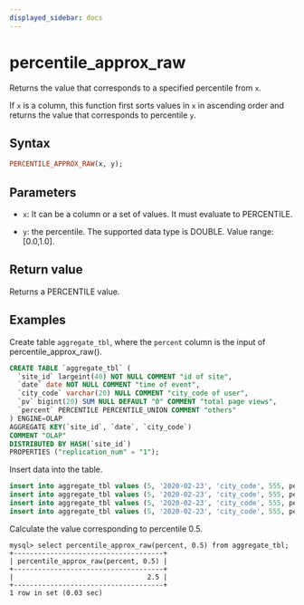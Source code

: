 ```yaml
---
displayed_sidebar: docs
---
```


# percentile_approx_raw



Returns the value that corresponds to a specified percentile from `x`.

If `x` is a column, this function first sorts values in `x` in ascending order and returns the value that corresponds to percentile `y`.

## Syntax

```Haskell
PERCENTILE_APPROX_RAW(x, y);
```

## Parameters

- `x`: It can be a column or a set of values. It must evaluate to PERCENTILE.

- `y`: the percentile. The supported data type is DOUBLE. Value range: [0.0,1.0].

## Return value

Returns a PERCENTILE value.

## Examples

 Create table `aggregate_tbl`, where the `percent` column is the input of percentile_approx_raw().

  ```sql
  CREATE TABLE `aggregate_tbl` (
    `site_id` largeint(40) NOT NULL COMMENT "id of site",
    `date` date NOT NULL COMMENT "time of event",
    `city_code` varchar(20) NULL COMMENT "city_code of user",
    `pv` bigint(20) SUM NULL DEFAULT "0" COMMENT "total page views",
    `percent` PERCENTILE PERCENTILE_UNION COMMENT "others"
  ) ENGINE=OLAP
  AGGREGATE KEY(`site_id`, `date`, `city_code`)
  COMMENT "OLAP"
  DISTRIBUTED BY HASH(`site_id`)
  PROPERTIES ("replication_num" = "1");
  ```

Insert data into the table.

  ```sql
  insert into aggregate_tbl values (5, '2020-02-23', 'city_code', 555, percentile_hash(1));
  insert into aggregate_tbl values (5, '2020-02-23', 'city_code', 555, percentile_hash(2));
  insert into aggregate_tbl values (5, '2020-02-23', 'city_code', 555, percentile_hash(3));
  insert into aggregate_tbl values (5, '2020-02-23', 'city_code', 555, percentile_hash(4));
  ```

Calculate the value corresponding to percentile 0.5.

  ```Plain Text
  mysql> select percentile_approx_raw(percent, 0.5) from aggregate_tbl;
  +-------------------------------------+
  | percentile_approx_raw(percent, 0.5) |
  +-------------------------------------+
  |                                 2.5 |
  +-------------------------------------+
  1 row in set (0.03 sec)
  ```
